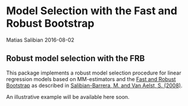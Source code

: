 Model Selection with the Fast and Robust Bootstrap
================
Matias Salibian
2016-08-02

Robust model selection with the FRB
-----------------------------------

This package implements a robust model selection procedure for linear regression models based on MM-estimators and the [Fast and Robust Bootstrap](http://dx.doi.org/10.1214/aos/1021379865) as described in [Salibian-Barrera, M. and Van Aelst, S. (2008)](http://dx.doi.org/10.1016/j.csda.2008.05.007).

An illustrative example will be available here soon.

<!-- You will need to create a dynamic library from the code in `FRB-model-selection.c` using, -->
<!-- for example, the following command in your shell: -->
<!-- ```R -->
<!-- R CMD SHLIB FRB-model-selection.c -->
<!-- ``` -->
<!-- Note that if you are running Windows, you will need to have installed the [RTools package](https://cran.r-project.org/bin/windows/Rtools/) -->
<!-- from CRAN.  -->
<!-- The following script illustrates this method when applied to the  -->
<!-- well-known Boston Housing data set.  -->
<!-- ```R -->
<!-- library(robustbase) -->
<!-- source('FRB-model-selection-functions.R') -->
<!-- # this needs to be changed, when I build a proper R package -->
<!-- if(length(grep('linux', version$os)) > 0) dyn.load('FRB-model-selection.so') -->
<!-- if(length(grep('windows', version$os)) > 0) dyn.load('FRB-model-selection.dll') -->
<!-- # setup a simple example -->
<!-- data(Boston, package='MASS') -->
<!-- xx <- model.matrix(medv ~ ., data=Boston ) -->
<!-- y <- as.vector(Boston$medv) -->
<!-- n <- length(y) -->
<!-- # Model selection using stepwise + AIC - BIC - Cp -->
<!-- library(MASS) -->
<!-- a.lm <- lm(medv ~ ., data = Boston) -->
<!-- a.aic <- stepAIC(a.lm, direction='both', k=2, trace=0) -->
<!-- a.bic <- stepAIC(a.lm, direction='both', k=log(n), trace=0) -->
<!-- a.cp <- stepAIC(a.lm, direction='both', k=2, scale=summary(a.lm)$sigma, trace=0) -->
<!-- # Model selection using backward stepwise + RFPE -->
<!-- p <- 14; model <- 1:14 ; -->
<!-- criterias.rfpe <- rep(NA, length(model)) -->
<!-- sigma <- my.rlm(xx,y)$scale # full model scale -->
<!-- models <- vector('list', length(model)) -->
<!-- models[[length(models)]] <- model -->
<!-- criterias.rfpe[length(models)] <- RFPE(x=xx, y=y, model=model, sigma.full=sigma) -->
<!-- while( p > 1 ) { -->
<!--   best.c <- 10^10 -->
<!--   for(i in 2:p) { -->
<!--     model.c <- model[-i] -->
<!--     a <- RFPE(x=xx, y=y, model=model.c, sigma.full=sigma) -->
<!--     if( a < best.c ) { -->
<!--       new.model <- model.c -->
<!--       best.c <- a -->
<!--       criterias.rfpe[p - 1] <- a -->
<!--     } -->
<!--   } -->
<!--   model <- models[[ p - 1]] <- new.model -->
<!--   p <- p - 1 -->
<!-- } -->
<!-- model.rfpe <- models[[ which.min(criterias.rfpe) ]] -->
<!-- print(c(min(criterias.rfpe), -->
<!--   RFPE(x=xx, y=y, model=model.rfpe, sigma.full=sigma) )) -->
<!-- # Model selection using backward stepwise + Shao's and Welsh's criterion + FRB -->
<!-- b <- 1000; nboot <- 150; p <- 14; set.seed(123) -->
<!-- # Generate bootstrap samples -->
<!-- boot.samp <- matrix(sample(n, b*nboot, repl=TRUE), b, nboot) -->
<!-- model.s <- model.w <- 1:14 -->
<!-- models.s <- models.w <- vector('list', length(model.s)) -->
<!-- # Parameters for the criterion function -->
<!-- k <- 1 ; rho.type <- 1 ; tr <- 2 -->
<!-- # control options for the MM estimator -->
<!-- my.ctrl <- rlm.control(M=b, calc.full=0) -->
<!-- criterias.s <- criterias.w <- rep(NA,14) -->
<!-- x0 <- xx[, model.s] # same as model.w -- should be full model -->
<!-- tmp <- roboot(x=x0, y=y, nboot=nboot, boot.samp=boot.samp, -->
<!--               control=my.ctrl) -->
<!-- beta <- tmp$coef -->
<!-- betas <- tmp$ours -->
<!-- sigma <- tmp$scale -->
<!-- a <- criteria(beta=beta, sigma=sigma, -->
<!--               y=y, x=x0, betas=betas, p=p, k=k, rho.type=rho.type, tr=tr) -->
<!-- criterias.w[length(models.w)] <- a$w -->
<!-- criterias.s[length(models.s)] <- a$s -->
<!-- while( p > 1 ) { -->
<!--   # Welsh's criterion -->
<!--   best.c <- 10^10 -->
<!--   for(i in 2:p) { -->
<!--     model.c <- model.w[-i] -->
<!--     x0 <- xx[, model.c, drop=FALSE] -->
<!--     tmp <- roboot(x=x0, y=y, nboot=nboot, boot.samp=boot.samp, -->
<!--                   control=my.ctrl) -->
<!--     beta <- tmp$coef -->
<!--     betas <- tmp$ours -->
<!--     a <- criteria(beta=beta, sigma=sigma, -->
<!--                   y=y, x=x0, betas=betas, p=p, k=k, rho.type=rho.type, tr=tr) -->
<!--     if( a$w < best.c ) { -->
<!--       new.model <- model.c -->
<!--       best.c <- a$w -->
<!--       criterias.w[p-1] <- a$w -->
<!--     } -->
<!--   } -->
<!--   models.w[[ p - 1 ]] <- model.w <- new.model -->
<!--   # Shao's criterion -->
<!--   best.c <- 10^10 -->
<!--   for(i in 2:p) { -->
<!--     model.c <- model.s[-i] -->
<!--     x0 <- xx[, model.c, drop=FALSE] -->
<!--     tmp <- roboot(x=x0, y=y, nboot=nboot, boot.samp=boot.samp, -->
<!--                   control=my.ctrl) -->
<!--     beta <- tmp$coef -->
<!--     betas <- tmp$ours -->
<!--     a <- criteria(beta=beta, sigma=sigma, -->
<!--                   y=y, x=x0, betas=betas, p=p, k=k, rho.type=rho.type, tr=tr) -->
<!--     if( a$s < best.c ) { -->
<!--       new.model <- model.c -->
<!--       best.c <- a$s -->
<!--       criterias.s[p-1] <- a$s -->
<!--     } -->
<!--   } -->
<!--   models.s[[ p - 1 ]] <- model.s <- new.model -->
<!--   p <- p - 1 -->
<!-- } -->
<!-- ( model.shao <- models.s[[ which.min(criterias.s) ]] ) -->
<!-- ( model.welsh <- models.w[[ which.min(criterias.w) ]] ) -->
<!-- ( model.rfpe ) -->
<!-- ``` -->
